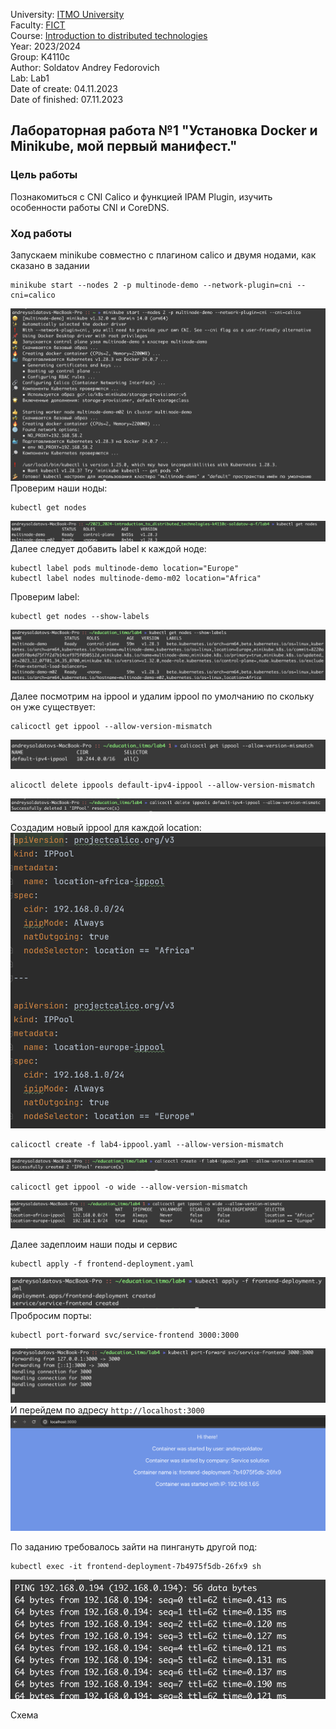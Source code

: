 University: [ITMO University](https://itmo.ru/ru/)  
Faculty: [FICT](https://fict.itmo.ru)  
Course: [Introduction to distributed technologies](https://github.com/itmo-ict-faculty/introduction-to-distributed-technologies)  
Year: 2023/2024  
Group: K4110c  
Author: Soldatov Andrey Fedorovich  
Lab: Lab1  
Date of create: 04.11.2023  
Date of finished: 07.11.2023  




## Лабораторная работа №1 "Установка Docker и Minikube, мой первый манифест."
### Цель работы
Познакомиться с CNI Calico и функцией IPAM Plugin, изучить особенности работы CNI и CoreDNS.  
### Ход работы  
Запускаем minikube совместно с плагином calico и двумя нодами, как сказано в задании  
```
minikube start --nodes 2 -p multinode-demo --network-plugin=cni --cni=calico  
```  
![img](img/1.png)  
Проверим наши ноды:  
```
kubectl get nodes  
```
![img](img/2.png)  
Далее следует добавить label к каждой ноде:  
```
kubectl label pods multinode-demo location="Europe"  
kubectl label nodes multinode-demo-m02 location="Africa"
```  
Проверим label: 
```
kubectl get nodes --show-labels
```  
![img](img/16.png)  

Далее посмотрим на ippool и удалим ippool по умолчанию по скольку он уже существует:  
```
calicoctl get ippool --allow-version-mismatch
```
![img](img/4.png)  

```
alicoctl delete ippools default-ipv4-ippool --allow-version-mismatch 
```
![img](img/5.png)  

Создадим новый ippool для каждой location:  
![img](img/17.png)  
```
calicoctl create -f lab4-ippool.yaml --allow-version-mismatch
```
![img](img/6.png)
```
calicoctl get ippool -o wide --allow-version-mismatch
```
![img](img/7.png)

Далее задеплоим наши поды и сервис
```
kubectl apply -f frontend-deployment.yaml
```

![img](img/9.png)  
Пробросим порты:  
```
kubectl port-forward svc/service-frontend 3000:3000
```
![img](img/11.png)  
И перейдем по адресу ```http://localhost:3000```  
![img](img/12.png)  

По заданию требовалось зайти на пингануть другой под:  
```
kubectl exec -it frontend-deployment-7b4975f5db-26fx9 sh
```
![img](img/14.png)  


Схема


